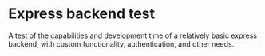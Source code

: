 # Express backend test

A test of the capabilities and development time of a relatively basic express backend, with custom functionality, authentication, and other needs.
